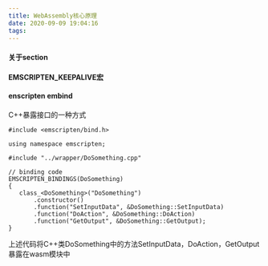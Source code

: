 ```yaml
---
title: WebAssembly核心原理
date: 2020-09-09 19:04:16
tags:
---
```

#### 关于section

#### EMSCRIPTEN_KEEPALIVE宏

#### enscripten embind
C++暴露接口的一种方式

```
#include <emscripten/bind.h>

using namespace emscripten;

#include "../wrapper/DoSomething.cpp"

// binding code
EMSCRIPTEN_BINDINGS(DoSomething)
{
   class_<DoSomething>("DoSomething")
       .constructor()
       .function("SetInputData", &DoSomething::SetInputData)
       .function("DoAction", &DoSomething::DoAction)
       .function("GetOutput", &DoSomething::GetOutput);
}
```
上述代码将C++类DoSomething中的方法SetInputData，DoAction，GetOutput暴露在wasm模块中